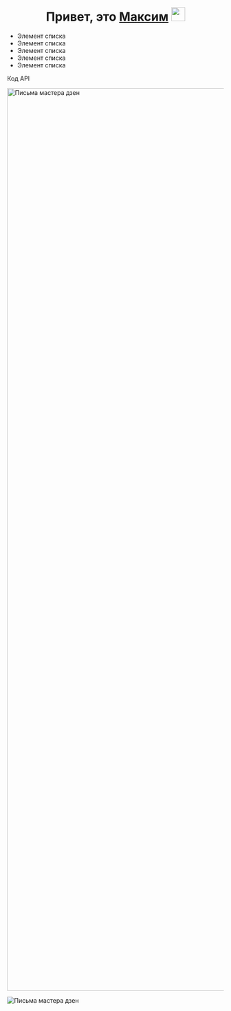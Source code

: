 <h1 align="center">Привет, это <a href="https://github.com/TheFl1ppy" target="_blank">Максим</a> 
<img src="https://github.com/blackcater/blackcater/raw/main/images/Hi.gif" height="32"/></h1>

<ul class="border">
  <li>Элемент списка</li>
  <li>Элемент списка</li>
  <li>Элемент списка</li>
  <li>Элемент списка</li>
  <li>Элемент списка</li>
</ul>

<head>
  <meta charset="utf-8">
  Код API
 </head>
 <body>
  <p> <img src="https://github.com/TheFl1ppy/Assets/blob/main/code.png" align="middle" height="2100" alt="Письма мастера дзен"></p>
  <p> <img src="https://github.com/TheFl1ppy/Assets/blob/main/site1.png" align="middle" alt="Письма мастера дзен"></p>
 </body>
